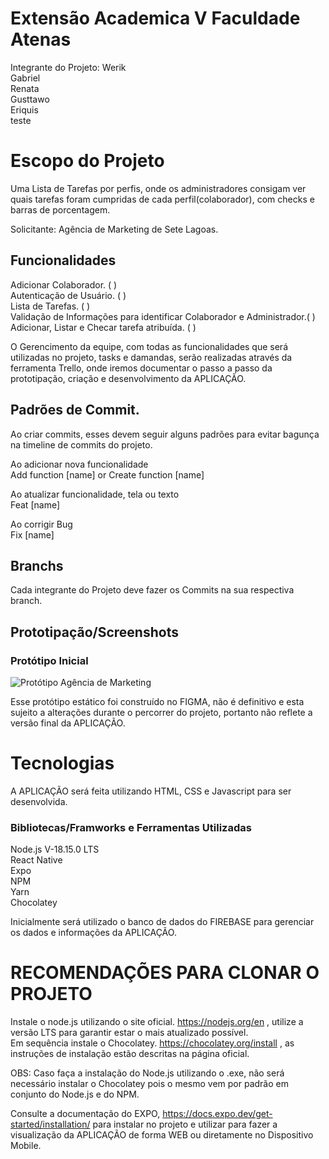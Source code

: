 # Extensão Academica V Faculdade Atenas

Integrante do Projeto:
Werik<br>
Gabriel<br>
Renata<br>
Gusttawo<br>
Eriquis<br>
teste<br>
# Escopo do Projeto

Uma Lista de Tarefas por perfis, onde os administradores consigam ver quais tarefas foram cumpridas de cada perfil(colaborador), com checks e barras de porcentagem.

Solicitante: Agência de Marketing de Sete Lagoas.

## Funcionalidades

Adicionar Colaborador.                                                ( )<br>
Autenticação de Usuário.                                              ( )<br>
Lista de Tarefas.                                                     ( )<br>
Validação de Informações para identificar Colaborador e Administrador.( )<br>
Adicionar, Listar e Checar tarefa atribuída.                          ( )<br>

O Gerencimento da equipe, com todas as funcionalidades que será utilizadas no projeto, tasks e damandas, serão realizadas através da ferramenta Trello, onde iremos documentar o passo a passo da prototipação, criação e desenvolvimento da APLICAÇÃO.

## Padrões de Commit.

Ao criar commits, esses devem seguir alguns padrões para evitar bagunça na timeline de commits do projeto.

Ao adicionar nova funcionalidade<br>
Add function [name] or Create function [name]

Ao atualizar funcionalidade, tela ou texto<br>
Feat [name]

Ao corrigir Bug<br>
Fix [name]

## Branchs

Cada integrante do Projeto deve fazer os Commits na sua respectiva branch.

## Prototipação/Screenshots

### Protótipo Inicial
![Protótipo  Agência de Marketing](https://user-images.githubusercontent.com/51803873/227059000-0315122b-6b37-46c2-ab7a-28102827ecd8.jpg)

Esse protótipo estático foi construído no FIGMA, não é definitivo e esta sujeito a alterações durante o percorrer do projeto, portanto não reflete a versão final da APLICAÇÃO.

# Tecnologias

A APLICAÇÃO será feita utilizando HTML, CSS e Javascript para ser desenvolvida.

### Bibliotecas/Framworks e Ferramentas Utilizadas

Node.js V-18.15.0 LTS<br>
React Native<br>
Expo<br>
NPM<br>
Yarn<br>
Chocolatey<br>

Inicialmente será utilizado o banco de dados do FIREBASE para gerenciar os dados e informações da APLICAÇÃO.


# RECOMENDAÇÕES PARA CLONAR O PROJETO

Instale o node.js utilizando o site oficial. https://nodejs.org/en , utilize a versão LTS para garantir estar o mais atualizado possível.<br>
Em sequência instale o Chocolatey. https://chocolatey.org/install , as instruções de instalação estão descritas na página oficial. <br>

OBS: Caso faça a instalação do Node.js utilizando o .exe, não será necessário instalar o Chocolatey pois o mesmo vem por padrão em conjunto do Node.js e do NPM.

Consulte a documentação do EXPO, https://docs.expo.dev/get-started/installation/ para instalar no projeto e utilizar para fazer a visualização da APLICAÇÃO de forma WEB ou diretamente no Dispositivo Mobile.









